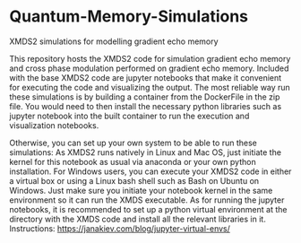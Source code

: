 # Quantum-Memory-Simulations
XMDS2 simulations for modelling gradient echo memory 

This repository hosts the XMDS2 code for simulation gradient echo memory and cross phase modulation performed on gradient echo memory.  Included with the base XMDS2 code are jupyter notebooks that make it convenient for executing the code and visualizing the output.  The most reliable way run these simulations is by building a container from the DockerFile in the zip file.  You would need to then install the necessary python libraries such as jupyter notebook into the built container to run the execution and visualization notebooks.    

Otherwise, you can set up your own system to be able to run these simulations:
As XMDS2 runs natively in Linux and Mac OS, just initiate the kernel for this notebook as usual via anaconda or your own python installation.  For Windows users, you can execute your XMDS2 code in either a virtual box or using a Linux bash shell such as Bash on Ubuntu on Windows.  Just make sure you initiate your notebook kernel in the same environment so it can run the XMDS executable.  As for running the jupyter notebooks, it is recommended to set up a python virtual environment at the directory with the XMDS code and install all the relevant libraries in it.  Instructions: https://janakiev.com/blog/jupyter-virtual-envs/


